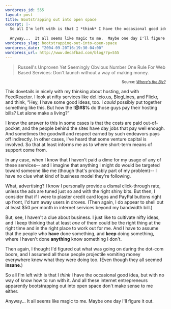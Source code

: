 ```yaml
--- 
wordpress_id: 555
layout: post
title: Bootstrapping out into open space
excerpt: |-
  So all I'm left with is that I *think* I have the occasional good idea, but with no way of know how to run with it.  And all these internet entrepreneurs apparently bootstrapping out into open space don't make sense to me either.
  
  Anyway...  It all seems like magic to me.  Maybe one day I'll figure it out.
wordpress_slug: bootstrapping-out-into-open-space
wordpress_date: "2004-09-20T16:19:30-04:00"
wordpress_url: http://www.decafbad.com/blog/?p=555
---
```

<blockquote>Russell's Unproven Yet Seemingly Obvious Number One Rule For Web Based Services: Don't launch without a way of making money.

</blockquote>
<div align="right"><small>Source: <cite><a href="http://www.russellbeattie.com/notebook/1008040.html">Where's the Biz?</a></cite></small></div>

This dovetails in nicely with my thinking about hosting, and with FeedReactor.  I look at nifty services like del.icio.us, BlogLines, and Flickr, and think, &#8220;Hey, I have some good ideas, too.  I *could* possibly put together something like this.  But how the **!@#$%** do those guys pay their hosting bills?  Let alone make a living?&#8221;  

I know the answer to this in some cases is that the costs are paid out-of-pocket, and the people behind the sites have day jobs that pay well enough.  And sometimes the goodwill and respect earned by such endeavors pays off indirectly.  In other cases, I've heard that some venture capital is involved.  So that at least informs me as to where short-term means of support come from.

In any case, when I know that I haven't paid a dime for my usage of any of these services-- and I imagine that anything I might do would be targeted toward someone like me (though that's probably part of my problem)-- I have no clue what kind of business model they're following.  

What, advertising?  I know I personally provide a dismal click-through rate, unless the ads are tuned just so and with the right shiny bits.  But then, I consider that if I were to plaster credit card logos and PayPal buttons right up front, I'd turn away users in droves.  (Then again, I do appear to shell out at least $50 per month in internet services beyond my bandwidth bill.)

But, see, I haven't a clue about business.  I just like to cultivate nifty ideas, and I keep thinking that at least *one* of them could be the right thing at the right time and in the right place to work out for me.  And I have to assume that the people who **have** done something, and **keep** doing something, where I haven't done **anything** know something I don't.

Then again, I thought I'd figured out what was going on during the dot-com boom, and I assumed all those people projectile vomiting money everywhere knew what they were doing too.  (Even though they all seemed **insane**.)

So all I'm left with is that I *think* I have the occasional good idea, but with no way of know how to run with it.  And all these internet entrepreneurs apparently bootstrapping out into open space don't make sense to me either.

Anyway...  It all seems like magic to me.  Maybe one day I'll figure it out.
